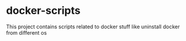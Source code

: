 docker-scripts
==============

This project contains scripts related to docker stuff like uninstall docker from different os
